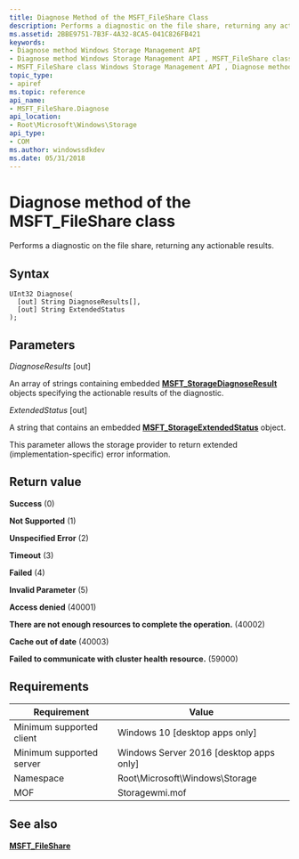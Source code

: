 ```yaml
---
title: Diagnose Method of the MSFT_FileShare Class
description: Performs a diagnostic on the file share, returning any actionable results.
ms.assetid: 2BBE9751-7B3F-4A32-8CA5-041C826FB421
keywords:
- Diagnose method Windows Storage Management API
- Diagnose method Windows Storage Management API , MSFT_FileShare class
- MSFT_FileShare class Windows Storage Management API , Diagnose method
topic_type:
- apiref
ms.topic: reference
api_name:
- MSFT_FileShare.Diagnose
api_location:
- Root\Microsoft\Windows\Storage
api_type:
- COM
ms.author: windowssdkdev
ms.date: 05/31/2018
---
```


# Diagnose method of the MSFT\_FileShare class

Performs a diagnostic on the file share, returning any actionable results.

## Syntax


```mof
UInt32 Diagnose(
  [out] String DiagnoseResults[],
  [out] String ExtendedStatus
);
```



## Parameters

 

*DiagnoseResults* \[out\]
 

An array of strings containing embedded [**MSFT\_StorageDiagnoseResult**](msft-storagediagnoseresult.md) objects specifying the actionable results of the diagnostic.

 

*ExtendedStatus* \[out\]
 

A string that contains an embedded [**MSFT\_StorageExtendedStatus**](msft-storageextendedstatus.md) object.

This parameter allows the storage provider to return extended (implementation-specific) error information.

 

## Return value

 

**Success** (0)
 

**Not Supported** (1)
 

**Unspecified Error** (2)
 

**Timeout** (3)
 

**Failed** (4)
 

**Invalid Parameter** (5)
 

**Access denied** (40001)
 

**There are not enough resources to complete the operation.** (40002)
 

**Cache out of date** (40003)
 

**Failed to communicate with cluster health resource.** (59000)
 

## Requirements



| Requirement | Value |
|-------------------------------------|-------------------------------------------------------------------------------------------|
| Minimum supported client | Windows 10 \[desktop apps only\]                                               |
| Minimum supported server | Windows Server 2016 \[desktop apps only\]                                      |
| Namespace                | Root\\Microsoft\\Windows\\Storage                                              |
| MOF                      |  Storagewmi.mof  |



## See also

 

[**MSFT\_FileShare**](msft-fileshare.md)
 

 

 





